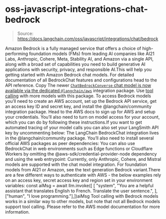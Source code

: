 # oss-javascript-integrations-chat-bedrock

> Source: https://docs.langchain.com/oss/javascript/integrations/chat/bedrock

Amazon Bedrock is a fully managed service that offers a choice of high-performing foundation models (FMs) from leading AI companies like AI21 Labs, Anthropic, Cohere, Meta, Stability AI, and Amazon via a single API, along with a broad set of capabilities you need to build generative AI applications with security, privacy, and responsible AI.This will help you getting started with Amazon Bedrock chat models. For detailed documentation of all BedrockChat features and configurations head to the API reference.
Copy
<Tip>The newer [`ChatBedrockConverse` chat model is now available via the dedicated `@langchain/aws`](/oss/javascript/integrations/chat/bedrock_converse) integration package. Use [tool calling](/oss/javascript/langchain/tools) with more models with this package.</Tip>
To access Bedrock models you’ll need to create an AWS account, set up the Bedrock API service, get an access key ID and secret key, and install the @langchain/community integration package.
Head to the AWS docs to sign up for AWS and setup your credentials. You’ll also need to turn on model access for your account, which you can do by following these instructions.If you want to get automated tracing of your model calls you can also set your LangSmith API key by uncommenting below:
The LangChain BedrockChat integration lives in the @langchain/community package. You’ll also need to install several official AWS packages as peer dependencies:
You can also use BedrockChat in web environments such as Edge functions or Cloudflare Workers by omitting the @aws-sdk/credential-provider-node dependency and using the web entrypoint:
Currently, only Anthropic, Cohere, and Mistral models are supported with the chat model integration. For foundation models from AI21 or Amazon, see the text generation Bedrock variant.There are a few different ways to authenticate with AWS - the below examples rely on an access key, secret access key and region set in your environment variables:
const aiMsg = await llm.invoke([ [ "system", "You are a helpful assistant that translates English to French. Translate the user sentence.", ], ["human", "I love programming."],])aiMsg
Tool calling with Bedrock models works in a similar way to other models, but note that not all Bedrock models support tool calling. Please refer to the AWS model documentation for more information.